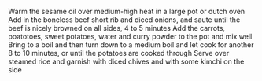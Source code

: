 Warm the sesame oil over medium-high heat in a large pot or dutch oven
Add in the boneless beef short rib and diced onions, and saute until the beef is nicely browned on all sides, 4 to 5 minutes
Add the carrots, poatotoes, sweet potatoes, water and curry powder to the pot and mix well
Bring to a boil and then turn down to a medium boil and let cook for another 8 to 10 minutes, or until the potatoes are cooked through
Serve over steamed rice and garnish with diced chives and with some kimchi on the side
